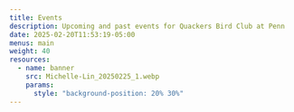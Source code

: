 ```yaml
---
title: Events
description: Upcoming and past events for Quackers Bird Club at Penn
date: 2025-02-20T11:53:19-05:00
menus: main
weight: 40
resources:
  - name: banner
    src: Michelle-Lin_20250225_1.webp
    params:
      style: "background-position: 20% 30%"
---
```


<!--more-->

<div id="events">
<svg class="spinner" width="65" height="65" viewBox="0 0 66 66" xmlns="http://www.w3.org/2000/svg">
   <circle class="path" fill="none" stroke-width="6" stroke-linecap="round" cx="33" cy="33" r="20"></circle>
</svg>
</div>
